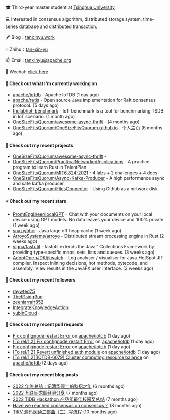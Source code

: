 🎓 Third-year master student at [Tsinghua University](https://www.tsinghua.edu.cn/)

💻 Interested in consensus algorithm, distributed storage system, time-series database and distributed transaction.

🖋 Blog：[tanxinyu.work](https://tanxinyu.work)

💡 Zhihu：[tan-xin-yu](https://www.zhihu.com/people/tan-xin-yu-22)

📫 Email: [tanxinyu@apache.org](mailto:tanxinyu@apache.org)

💬 Wechat: [click here](https://github.com/LebronAl/LebronAl/issues/1)

#### 👷 Check out what I'm currently working on

- [apache/iotdb](https://github.com/apache/iotdb) - Apache IoTDB (1 day ago)
- [apache/ratis](https://github.com/apache/ratis) - Open source Java implementation for Raft consensus protocol. (5 days ago)
- [thulab/iot-benchmark](https://github.com/thulab/iot-benchmark) - IoT-benchmark is a tool for benchmarking TSDB in IoT scenario. (1 month ago)
- [OneSizeFitsQuorum/awesome-async-thrift](https://github.com/OneSizeFitsQuorum/awesome-async-thrift) -  (4 months ago)
- [OneSizeFitsQuorum/OneSizeFitsQuorum.github.io](https://github.com/OneSizeFitsQuorum/OneSizeFitsQuorum.github.io) - 个人主页 (6 months ago)

#### 🌱 Check out my recent projects

- [OneSizeFitsQuorum/awesome-async-thrift](https://github.com/OneSizeFitsQuorum/awesome-async-thrift) - 
- [OneSizeFitsQuorum/PracticalNetworkedApplications](https://github.com/OneSizeFitsQuorum/PracticalNetworkedApplications) - A practice program to learn Rust in TalentPlan
- [OneSizeFitsQuorum/MIT6.824-2021](https://github.com/OneSizeFitsQuorum/MIT6.824-2021) - 4 labs &#43; 2 challenges &#43; 4 docs
- [OneSizeFitsQuorum/Async-Kafka-Producer](https://github.com/OneSizeFitsQuorum/Async-Kafka-Producer) - A high performance async and safe kafka producer
- [OneSizeFitsQuorum/FilesConnector](https://github.com/OneSizeFitsQuorum/FilesConnector) - Using Github as a network disk

#### ⭐ Check out my recent stars

- [PromtEngineer/localGPT](https://github.com/PromtEngineer/localGPT) - Chat with your documents on your local device using GPT models. No data leaves your device and 100% private.  (1 week ago)
- [snazy/ohc](https://github.com/snazy/ohc) - Java large off heap cache (1 week ago)
- [ArroyoSystems/arroyo](https://github.com/ArroyoSystems/arroyo) - Distributed stream processing engine in Rust (2 weeks ago)
- [vigna/fastutil](https://github.com/vigna/fastutil) - fastutil extends the Java™ Collections Framework by providing type-specific maps, sets, lists and queues. (3 weeks ago)
- [AdoptOpenJDK/jitwatch](https://github.com/AdoptOpenJDK/jitwatch) - Log analyser / visualiser for Java HotSpot JIT compiler. Inspect inlining decisions, hot methods, bytecode, and assembly. View results in the JavaFX user interface. (3 weeks ago)

#### 👯 Check out my recent followers

- [raywted75](https://github.com/raywted75)
- [TheR1sing3un](https://github.com/TheR1sing3un)
- [zeeniarrah852](https://github.com/zeeniarrah852)
- [IntegrateKnowledgeAction](https://github.com/IntegrateKnowledgeAction)
- [yubinCloud](https://github.com/yubinCloud)

#### 🔨 Check out my recent pull requests

- [Fix confignode restart Error ](https://github.com/apache/iotdb/pull/10752) on [apache/iotdb](https://github.com/apache/iotdb) (1 day ago)
- [[To rel/1.2] Fix confignode restart Error](https://github.com/apache/iotdb/pull/10751) on [apache/iotdb](https://github.com/apache/iotdb) (1 day ago)
- [Fix confignode restart Error](https://github.com/apache/iotdb/pull/10750) on [apache/iotdb](https://github.com/apache/iotdb) (1 day ago)
- [[To rel/1.2] Revert unfinished auth module](https://github.com/apache/iotdb/pull/10748) on [apache/iotdb](https://github.com/apache/iotdb) (1 day ago)
- [[To rel/1.2][IOTDB-6079] Cluster computing resource balance](https://github.com/apache/iotdb/pull/10746) on [apache/iotdb](https://github.com/apache/iotdb) (2 days ago)

#### 📜 Check out my recent blog posts

- [2022 年终总结：记清华硕士的秋招之年](https://tanxinyu.work/2022-annual-summary/) (6 months ago)
- [2022 互联网求职经验分享](https://tanxinyu.work/2022-internet-job-hunting-experience-sharing/) (7 months ago)
- [2022 TiDB Hackathon 产品组最佳校园奖总结](https://tanxinyu.work/2022-tidb-hackathon/) (7 months ago)
- [Have we reached consensus on consensus？](https://tanxinyu.work/have-we-reached-consensus-on-consensus/) (8 months ago)
- [TiKV 源码阅读三部曲（三）写流程](https://tanxinyu.work/tikv-source-code-reading-write/) (10 months ago)
